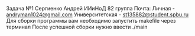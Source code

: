 Задача №1
Сергиенко Андрей ИИиНоД 82 группа
Почта:
Личная - andryman1024@gmail.com
Университетская - st135882@student.spbu.ru
Для сборки программы вам необходимо запустить makefile через терминал
После успешной сборки нужно ввести ./main 

